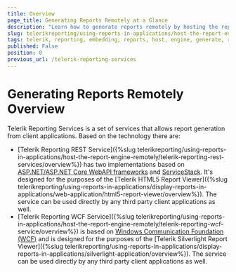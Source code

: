 ```yaml
---
title: Overview
page_title: Generating Reports Remotely at a Glance
description: "Learn how to generate reports remotely by hosting the report engine in a REST Service when working with Telerik Reporting."
slug: telerikreporting/using-reports-in-applications/host-the-report-engine-remotely/overview
tags: telerik, reporting, embedding, reports, host, engine, generate, remotely, overview
published: False
position: 0
previous_url: /telerik-reporting-services
---
```


# Generating Reports Remotely Overview

Telerik Reporting Services is a set of services that allows report generation from client applications. Based on the technology there are:

* [Telerik Reporting REST Service]({%slug telerikreporting/using-reports-in-applications/host-the-report-engine-remotely/telerik-reporting-rest-services/overview%}) has two implementations based on [ASP.NET/ASP.NET Core WebAPI frameworks](https://dotnet.microsoft.com/en-us/apps/aspnet/apis) and [ServiceStack](https://servicestack.net/). It's designed for the purposes of the [Telerik HTML5 Report Viewer]({%slug telerikreporting/using-reports-in-applications/display-reports-in-applications/web-application/html5-report-viewer/overview%}). The service can be used directly by any third party client applications as well.
* [Telerik Reporting WCF Service]({%slug telerikreporting/using-reports-in-applications/host-the-report-engine-remotely/telerik-reporting-wcf-service/overview%}) is based on [Windows Communication Foundation (WCF)](https://learn.microsoft.com/en-us/previous-versions/dotnet/netframework-4.0/dd456779(v=vs.100)) and is designed for the purposes of the [Telerik Silverlight Report Viewer]({%slug telerikreporting/using-reports-in-applications/display-reports-in-applications/silverlight-application/overview%}). The service can be used directly by any third party client applications as well.
